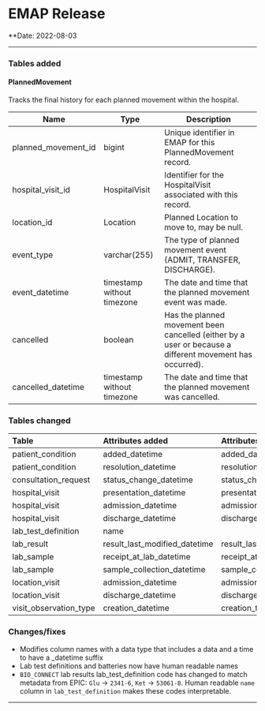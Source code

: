 # EMAP Release

**Date: 2022-08-03

---


### Tables added

#### PlannedMovement

Tracks the final history for each planned movement within the hospital.

| Name | Type | Description |
|---| --- |---|
| planned_movement_id | bigint | Unique identifier in EMAP for this PlannedMovement record. |
| hospital_visit_id | HospitalVisit | Identifier for the HospitalVisit associated with this record. |
| location_id | Location | Planned Location  to move to, may be null. |
| event_type | varchar(255) | The type of planned movement event (ADMIT, TRANSFER, DISCHARGE). |
| event_datetime | timestamp without timezone | The date and time that the planned movement event was made. |
| cancelled | boolean | Has the planned movement been cancelled (either by a user or because a different movement has occurred). |
| cancelled_datetime | timestamp without timezone | The date and time that the planned movement was cancelled. |

### Tables changed

Table           | Attributes added | Attributes removed | Renamed
:-- |:-- |:-- | --
patient_condition     | added_datetime | added_date_time | ✓
patient_condition     | resolution_datetime | resolution_date_time| ✓
consultation_request  | status_change_datetime | status_change_time | ✓
hospital_visit        | presentation_datetime | presentation_time | ✓
hospital_visit        | admission_datetime | admission_time | ✓
hospital_visit        | discharge_datetime | discharge_time | ✓
lab_test_definition   | name | | 
lab_result            | result_last_modified_datetime | result_last_modified_time | ✓
lab_sample            | receipt_at_lab_datetime | receipt_at_lab | ✓
lab_sample            | sample_collection_datetime | sample_collection_time | ✓
location_visit        | admission_datetime | admission_time | ✓
location_visit        | discharge_datetime | discharge_time | ✓
visit_observation_type | creation_datetime | creation_time | ✓


### Changes/fixes

- Modifies column names with a data type that includes a data and a time to have a _datetime suffix
- Lab test definitions and batteries now have human readable names
- `BIO_CONNECT` lab results lab_test_definition code has changed to match metadata from EPIC: `Glu` -> `2341-6`, `Ket` -> `53061-8`. Human readable `name` column in `lab_test_definition` makes these codes interpretable. 

---
<!--
## Data sources



### Repository Versions

| Repository            | Version |
| :-                    | :-:     |
|Hl7-processor          | 2.5     |
|Emap_interchange       | 2.5     |
|Emap-Core              | 2.5     |
|Inform-DB              | 2.5     |
|Hoover                 | 2.5     |
>
